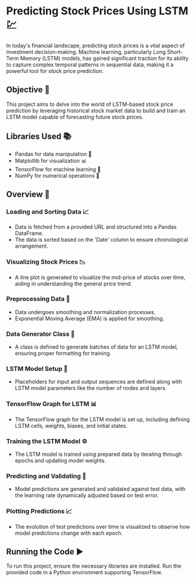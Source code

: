 # Predicting Stock Prices Using LSTM 💹

In today's financial landscape, predicting stock prices is a vital aspect of investment decision-making. Machine learning, particularly Long Short-Term Memory (LSTM) models, has gained significant traction for its ability to capture complex temporal patterns in sequential data, making it a powerful tool for stock price prediction.

## Objective 🚀
This project aims to delve into the world of LSTM-based stock price prediction by leveraging historical stock market data to build and train an LSTM model capable of forecasting future stock prices.

## Libraries Used 📚
- Pandas for data manipulation 🐼
- Matplotlib for visualization 📊
- TensorFlow for machine learning 🤖
- NumPy for numerical operations 🔢

## Overview 📝
### Loading and Sorting Data 📈
- Data is fetched from a provided URL and structured into a Pandas DataFrame.
- The data is sorted based on the 'Date' column to ensure chronological arrangement.

### Visualizing Stock Prices 📉
- A line plot is generated to visualize the mid-price of stocks over time, aiding in understanding the general price trend.

### Preprocessing Data 🔧
- Data undergoes smoothing and normalization processes.
- Exponential Moving Average (EMA) is applied for smoothing.

### Data Generator Class 🔄
- A class is defined to generate batches of data for an LSTM model, ensuring proper formatting for training.

### LSTM Model Setup 🧠
- Placeholders for input and output sequences are defined along with LSTM model parameters like the number of nodes and layers.

### TensorFlow Graph for LSTM 📊
- The TensorFlow graph for the LSTM model is set up, including defining LSTM cells, weights, biases, and initial states.

### Training the LSTM Model ⚙️
- The LSTM model is trained using prepared data by iterating through epochs and updating model weights.

### Predicting and Validating 🎯
- Model predictions are generated and validated against test data, with the learning rate dynamically adjusted based on test error.

### Plotting Predictions 📈
- The evolution of test predictions over time is visualized to observe how model predictions change with each epoch.

## Running the Code ▶️
To run this project, ensure the necessary libraries are installed. Run the provided code in a Python environment supporting TensorFlow.
